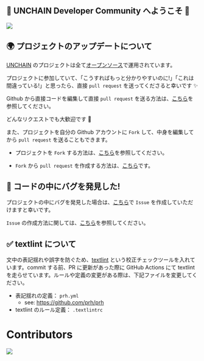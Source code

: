 ## 💎 **UNCHAIN Developer Community へようこそ** 👋

![](/public/images/README/unchain-banner.png)

## 🌍 **プロジェクトのアップデートについて**

[UNCHAIN](https://app.shiftbase.xyz) のプロジェクトは全て[オープンソース](https://github.com/unchain-dev/UNCHAIN-projects/blob/main/LICENSE)で運用されています。

プロジェクトに参加していて、「こうすればもっと分かりやすいのに!」「これは間違っている!」と思ったら、直接 `pull request` を送ってくださると幸いです ✨

Github から直接コードを編集して直接 `pull request` を送る方法は、[こちら](https://docs.github.com/ja/repositories/working-with-files/managing-files/editing-files#editing-files-in-another-users-repository)を参照してください。

どんなリクエストでも大歓迎です 🎉

また、プロジェクトを自分の Github アカウントに `Fork` して、中身を編集してから `pull request` を送ることもできます。

- プロジェクトを `Fork` する方法は、[こちら](https://docs.github.com/ja/get-started/quickstart/fork-a-repo)を参照してください。

- `Fork` から `pull request` を作成する方法は、[こちら](https://docs.github.com/ja/pull-requests/collaborating-with-pull-requests/proposing-changes-to-your-work-with-pull-requests/creating-a-pull-request-from-a-fork)です。

## 🐝 **コードの中にバグを発見した!**

プロジェクトの中にバグを発見した場合は、[こちら](https://github.com/shiftbase-xyz/UNCHAIN-projects/issues)で `Issue` を作成していただけますと幸いです。

`Issue` の作成方法に関しては、[こちら](https://docs.github.com/ja/issues/tracking-your-work-with-issues/creating-an-issue)を参照してください。

## ✅ textlint について

文中の表記揺れや誤字を防ぐため、[textlint](https://github.com/textlint/textlint) という校正チェックツールを入れています。commit する前、PR に更新があった際に GitHub Actions にて textlint を走らせています。ルールや定義の変更がある際は、下記ファイルを変更してください。

- 表記揺れの定義： `prh.yml`
  - see: https://github.com/prh/prh
- textlint のルール定義： `.textlintrc`

# Contributors

<a href="https://github.com/unchain-dev/UNCHAIN-projects/graphs/contributors">
  <img src="https://contrib.rocks/image?repo=unchain-dev/UNCHAIN-projects" />
</a>
